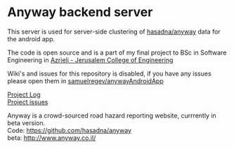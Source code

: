 Anyway backend server
================
This server is used for server-side clustering of [hasadna/anyway](http://github.com/hasadna/anyway) data for the android app.  

The code is open source and is a part of my final project to BSc in Software Engineering in [Azrieli - Jerusalem College of Engineering](http://www.jce.ac.il/)

Wiki's and issues for this repository is disabled, if you have any issues please open them in [samuelregev/anywayAndroidApp](http://github.com/samuelregev/anywayAndroidApp)

[Project Log](https://github.com/samuelregev/anywayAndroidApp/wiki/יומן-מעקב-לפרויקט)  
[Project issues](https://huboard.com/samuelregev/anywayAndroidApp)

Anyway is a crowd-sourced road hazard reporting website, currrently in beta version.  
Code: https://github.com/hasadna/anyway  
beta: http://www.anyway.co.il/  
